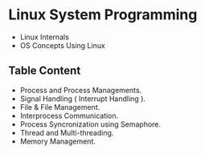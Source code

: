 # Linux System Programming

- Linux Internals
- OS Concepts Using Linux

## Table Content

- Process and Process Managements.
- Signal Handling ( Interrupt Handling ).
- File & File Management.
- Interprocess Communication.
- Process Syncronization using Semaphore.
- Thread and Multi-threading.
- Memory Management.

